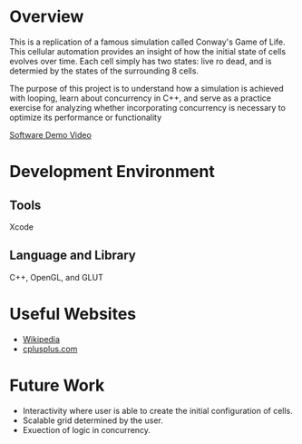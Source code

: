 # Overview
This is a replication of a famous simulation called Conway's Game of Life. This cellular automation provides an insight of how the initial state of cells evolves over time. Each cell simply has two states: live ro dead, 
and is determied by the states of the surrounding 8 cells.

The purpose of this project is to understand how a simulation is achieved with looping, learn about concurrency in C++, and serve as a practice exercise for analyzing whether incorporating concurrency is necessary 
to optimize its performance or functionality

[Software Demo Video](https://youtu.be/Gdtld0_DThA)

# Development Environment
## Tools
Xcode
## Language and Library
C++, OpenGL, and GLUT

# Useful Websites
- [Wikipedia](https://en.wikipedia.org/wiki/Conway%27s_Game_of_Life)
- [cplusplus.com](https://cplusplus.com/doc/tutorial/)

# Future Work
- Interactivity where user is able to create the initial configuration of cells.
- Scalable grid determined by the user.
- Exuection of logic in concurrency.

